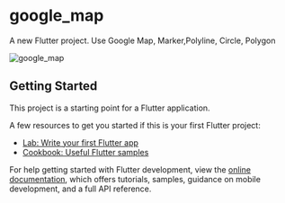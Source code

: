 # google_map

A new Flutter project.
Use Google Map, Marker,Polyline, Circle, Polygon 

![google_map](https://github.com/moniruzzaman76/Google-Map-and-Location/assets/107347380/de2db952-909d-45e5-8e0e-c0e763c2fff0)

## Getting Started

This project is a starting point for a Flutter application.

A few resources to get you started if this is your first Flutter project:

- [Lab: Write your first Flutter app](https://docs.flutter.dev/get-started/codelab)
- [Cookbook: Useful Flutter samples](https://docs.flutter.dev/cookbook)

For help getting started with Flutter development, view the
[online documentation](https://docs.flutter.dev/), which offers tutorials,
samples, guidance on mobile development, and a full API reference.

